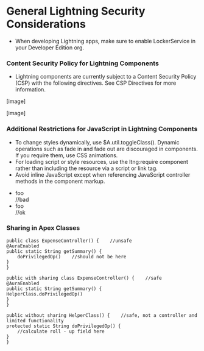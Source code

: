 # General Lightning Security Considerations
- When developing Lightning apps, make sure to enable LockerService in your Developer Edition org.
### Content Security Policy for Lightning Components
- Lightning components are currently subject to a Content Security Policy (CSP) with the following directives. See CSP Directives for more information.

[image]

[image]

### Additional Restrictions for JavaScript in Lightning Components
- To change styles dynamically, use $A.util.toggleClass(). Dynamic operations such as fade in and fade out are discouraged in components. If you require them, use CSS animations.
- For loading script or style resources, use the ltng:require component rather than including the resource via a script or link tag.
- Avoid inline JavaScript except when referencing JavaScript controller methods in the component markup.

* <div onmouseover="myfunction" >foo</div>    //bad
* <div onmouseover="{!c.myControllerFunction}" >foo</div>    //ok

### Sharing in Apex Classes
    public class ExpenseController() {    //unsafe
    @AuraEnabled
    public static String getSummary() {
        doPrivilegedOp()    //should not be here
    }
    }
    
    public with sharing class ExpenseController() {    //safe
    @AuraEnabled
    public static String getSummary() {
    HelperClass.doPrivilegedOp()
    }
    }
    
    public without sharing HelperClass() {    //safe, not a controller and limited functionality
    protected static String doPrivilegedOp() {
        //calculate roll - up field here
    }
    }
    

